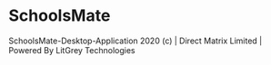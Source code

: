 # SchoolsMate
SchoolsMate-Desktop-Application 2020 (c) | Direct Matrix Limited | Powered By LitGrey Technologies
